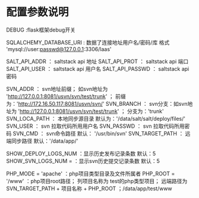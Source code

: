 # 配置参数说明

DEBUG :flask框架debug开关

SQLALCHEMY_DATABASE_URI : 数据了连接地址用户名/密码/库   格式 'mysql://user:passwd@127.0.0.1:3306/laas'


SALT_API_ADDR   ： saltstack api 地址
SALT_API_PROT   ： saltstack api 端口
SALT_API_USER   ： saltstack api 用户名
SALT_API_PASSWD ： saltstack api 密码


SVN_ADDR        ： svn地址前缀； 如svn地址为 'http://127.0.0.1:8081/usvn/svn/test/trunk' ； 前缀为：'http://172.16.50.117:8081/usvn/svn/'
SVN_BRANCH      ： svn分支：如svn地址为 'http://127.0.0.1:8081/usvn/svn/test/trunk' ； 分支为：'trunk'
SVN_LOCA_PATH   ： 本地同步源目录  默认为：'/data/salt/salt/deploy/files/'
SVN_USER        ： svn 拉取代码所用用户名
SVN_PASSWD      ： svn 拉取代码所用密码
SVN_CMD         ： svn命令路径 默认： '/usr/bin/svn'
SVN_TARGET_PATH ： 远端同步路径  默认：'/data/app/'


SHOW_DEPLOY_LOGS_NUM ：显示历史发布记录条数 默认：5
SHOW_SVN_LOGS_NUM =  ：显示svn历史提交记录条数 默认：5

PHP_MODE = 'apache'  ：php项目类型目录及文件所属者
PHP_ROOT = '/www'    ：php项目root路径； 列项目名称为 test的php类型项目； 远端路径为 SVN_TARGET_PATH + 项目名称 + PHP_ROOT ；/data/app/test/www